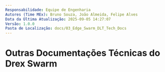 ```yaml
---
Responsabilidade: Equipe de Engenharia
Autores (Time MEx): Bruno Souza, João Almeida, Felipe Alves
Data da Última Atualização: 2025-09-05 14:27:07
Versão: 1.0.0
Pasta de Localização: docs/03_Edge_Swarm_DLT_Tech_Docs
---
```


# Outras Documentações Técnicas do Drex Swarm

